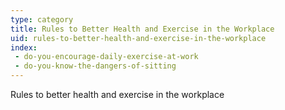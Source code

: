 ```yaml
---
type: category
title: Rules to Better Health and Exercise in the Workplace
uid: rules-to-better-health-and-exercise-in-the-workplace
index:
 - do-you-encourage-daily-exercise-at-work
 - do-you-know-the-dangers-of-sitting
---
```


Rules to better health and exercise in the workplace

